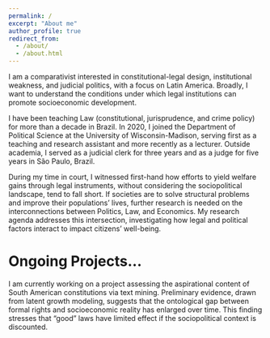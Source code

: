 ```yaml
---
permalink: /
excerpt: "About me"
author_profile: true
redirect_from: 
  - /about/
  - /about.html
---
```


I am a comparativist interested in constitutional-legal design, institutional weakness, and judicial politics, with a focus on Latin America. Broadly, I want to understand the conditions under which legal institutions can promote socioeconomic development.

I have been teaching Law (constitutional, jurisprudence, and crime policy) for more than a decade in Brazil. In 2020, I joined the Department of Political Science at the University of Wisconsin-Madison, serving first as a teaching and research assistant and more recently as a lecturer. Outside academia, I served as a judicial clerk for three years and as a judge for five years in São Paulo, Brazil.

During my time in court, I witnessed first-hand how efforts to yield welfare gains through legal instruments, without considering the sociopolitical landscape, tend to fall short. If societies are to solve structural problems and improve their populations’ lives, further research is needed on the interconnections between Politics, Law, and Economics. My research agenda addresses this intersection, investigating how legal and political factors interact to impact citizens’ well-being.

Ongoing Projects...
======
I am currently working on a project assessing the aspirational content of South American constitutions via text mining. Preliminary evidence, drawn from latent growth modeling, suggests that the ontological gap between formal rights and socioeconomic reality has enlarged over time. This finding stresses that “good” laws have limited effect if the sociopolitical context is discounted.


